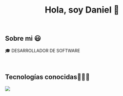 <h1 align="center">Hola, soy Daniel 👋  </h1> 

<br>
<h2>Sobre mi 😃</h2>
<!--Intro start-->

<p align="left">
🎓 DESARROLLADOR DE SOFTWARE
<!--Intro end-->
  </p>
<br>

<h2 >Tecnologías conocidas👨🏻‍💻</h2>
<!--tech stack icons-->
<p align="left">
  <a href="https://skillicons.dev">
    <img src="https://skillicons.dev/icons?i=java,py,css,html,js,mysql,git,github,docker,postman,eclipse,vscode,ps&perline=12" />
  </a>
</p>
<br>
<!-------------------------->

